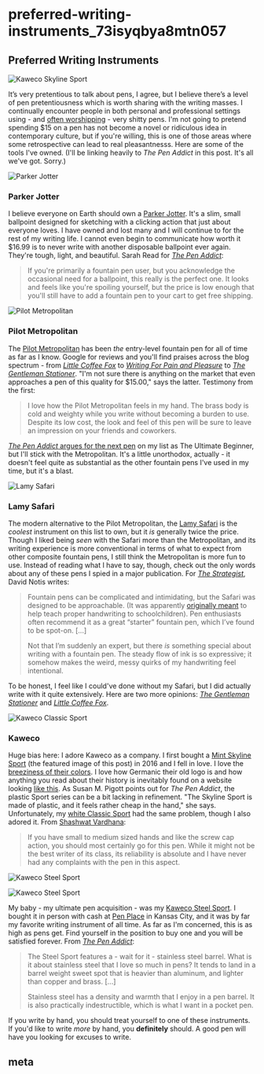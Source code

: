 # preferred-writing-instruments\_73isyqbya8mtn057

## Preferred Writing Instruments

![Kaweco Skyline Sport](https://i.snap.as/1hE6Pm3.jpg)

It’s very pretentious to talk about pens, I agree, but I believe there’s a level of pen pretentiousness which is worth sharing with the writing masses. I continually encounter people in both personal and professional settings using - and [often worshipping](https://theoutline.com/post/875/bic-cristal-pen-gold-standard) - very shitty pens. I'm not going to pretend spending $15 on a pen has not become a novel or ridiculous idea in contemporary culture, but if you're willing, this is one of those areas where some retrospective can lead to real pleasantnesss. Here are some of the tools I've owned. \(I'll be linking heavily to _The Pen Addict_ in this post. It's all we've got. Sorry.\)

![Parker Jotter](https://i.snap.as/r73oOXr.jpg)

### Parker Jotter

I believe everyone on Earth should own a [Parker Jotter](http://www.officedepot.com/a/products/9114371/Parker-Jotter-Gel-Pen-Medium-Point/). It's a slim, small ballpoint designed for sketching with a clicking action that just about everyone loves. I have owned and lost many and I will continue to for the rest of my writing life. I cannot even begin to communicate how worth it $16.99 is to never write with another disposable ballpoint ever again. They're tough, light, and beautiful. Sarah Read for [_The Pen Addict_](https://www.penaddict.com/blog/2017/7/6/parker-jotter-ballpoint-pen-review):

> If you're primarily a fountain pen user, but you acknowledge the occasional need for a ballpoint, this really is the perfect one. It looks and feels like you're spoiling yourself, but the price is low enough that you'll still have to add a fountain pen to your cart to get free shipping.

![Pilot Metropolitan](https://i.snap.as/9JgGeqU.jpg)

### Pilot Metropolitan

The [Pilot Metropolitan](https://www.gouletpens.com/collections/pilot-metropolitan-fountain-pens/products/pilot-metropolitan-fountain-pen-silver-dots) has been _the_ entry-level fountain pen for all of time as far as I know. Google for reviews and you'll find praises across the blog spectrum - from [_Little Coffee Fox_](https://littlecoffeefox.com/pilot-metropolitan-review) to [_Writing For Pain and Pleasure_](https://writingforpainandpleasure.com/2018/04/19/is-there-anything-new-to-say-about-the-pilot-metropolitan) to [_The Gentleman Stationer_](https://www.gentlemanstationer.com/blog/2014/10/31/one-week-with-the-pilot-metropolitan). "I'm not sure there is anything on the market that even approaches a pen of this quality for $15.00," says the latter. Testimony from the first:

> I love how the Pilot Metropolitan feels in my hand. The brass body is cold and weighty while you write without becoming a burden to use. Despite its low cost, the look and feel of this pen will be sure to leave an impression on your friends and coworkers.

[_The Pen Addict_ argues for the next pen](https://www.penaddict.com/blog/2013/6/10/pilot-metropolitan-fountain-pen-review) on my list as The Ultimate Beginner, but I'll stick with the Metropolitan. It's a little unorthodox, actually - it doesn't feel quite as substantial as the other fountain pens I've used in my time, but it's a blast.

![Lamy Safari](https://i.snap.as/aZ4MbnM.jpg)

### Lamy Safari

The modern alternative to the Pilot Metropolitan, the [Lamy Safari](https://www.gouletpens.com/collections/lamy-safari-fountain-pens/products/lamy-safari-fountain-pen-red) is the _coolest_ instrument on this list to own, but it _is_ generally twice the price. Though I liked being _seen_ with the Safari more than the Metropolitan, and its writing experience is more conventional in terms of what to expect from other composite fountain pens, I still think the Metropolitan is more fun to use. Instead of reading what I have to say, though, check out the only words about any of these pens I spied in a major publication. For [_The Strategist_](https://nymag.com/strategist/article/lamy-safari-fountain-pen-review.html), David Notis writes:

> Fountain pens can be complicated and intimidating, but the Safari was designed to be approachable. \(It was apparently [originally meant](https://www.penheaven.co.uk/blog/success-story-lamy-safari-fountain-pen/) to help teach proper handwriting to schoolchildren\). Pen enthusiasts often recommend it as a great “starter” fountain pen, which I’ve found to be spot-on. \[...\]
>
> Not that I’m suddenly an expert, but there _is_ something special about writing with a fountain pen. The steady flow of ink is so expressive; it somehow makes the weird, messy quirks of my handwriting feel intentional.

To be honest, I feel like I could've done without my Safari, but I did actually write with it quite extensively. Here are two more opinions: [_The Gentleman Stationer_](https://www.gentlemanstationer.com/blog/2015/2/13/basic-black-one-week-with-the-lamy-safari) and [_Little Coffee Fox_](https://littlecoffeefox.com/lamy-safari-fountain-pen-review).

![Kaweco Classic Sport](https://i.snap.as/eRzvopT.jpg)

### Kaweco

Huge bias here: I adore Kaweco as a company. I first bought a [Mint Skyline Sport](https://www.gouletpens.com/products/kaweco-skyline-sport-fountain-pen-mint) \(the featured image of this post\) in 2016 and I fell in love. I love the [breeziness of their colors](https://www.instagram.com/p/BwRA5XnDrGM). I love how Germanic their old logo is and how anything you read about their history is inevitably found on a website looking [like this](http://dirck.delint.ca/beta/?page_id=6610). As Susan M. Pigott points out for _The Pen Addict_, the plastic Sport series can be a bit lacking in refinement. "The Skyline Sport is made of plastic, and it feels rather cheap in the hand," she says. Unfortunately, my [white Classic Sport](https://www.gouletpens.com/products/kaweco-classic-sport-fountain-pen-white) had the same problem, though I also adored it. From [Shashwat Vardhana](https://medium.com/shashwats-pen-reviews/kaweco-classic-sport-review-8005f9e4a478):

> If you have small to medium sized hands and like the screw cap action, you should most certainly go for this pen. While it might not be the best writer of its class, its reliability is absolute and I have never had any complaints with the pen in this aspect.

![Kaweco Steel Sport](https://i.snap.as/60EsScw.jpg)

![Kaweco Steel Sport](https://i.snap.as/JcoAaGu.jpg)

My baby - my ultimate pen acquisition - was my [Kaweco Steel Sport](https://www.jetpens.com/Kaweco-Steel-Sport-Fountain-Pen-Fine-Nib/pd/20288). I bought it in person with cash at [Pen Place](https://www.penplace.com/products/kaweco-steel-sport-fountain-pen) in Kansas City, and it was by far my favorite writing instrument of all time. As far as I'm concerned, this is as high as pens get. Find yourself in the position to buy one and you will be satisfied forever. From [_The Pen Addict_](https://www.penaddict.com/blog/2019/7/29/kaweco-steel-sport-fountain-pen-review):

> The Steel Sport features a - wait for it - stainless steel barrel. What is it about stainless steel that I love so much in pens? It tends to land in a barrel weight sweet spot that is heavier than aluminum, and lighter than copper and brass. \[...\]
>
> Stainless steel has a density and warmth that I enjoy in a pen barrel. It is also practically indestructible, which is what I want in a pocket pen.

If you write by hand, you should treat yourself to one of these instruments. If you'd like to write _more_ by hand, you **definitely** should. A good pen will have you looking for excuses to write.

## meta

